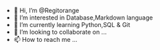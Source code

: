 - 👋 Hi, I’m @Regitorange
- 👀 I’m interested in Database,Markdown language
- 🌱 I’m currently learning Python,SQL & Git
- 💞️ I’m looking to collaborate on ...
- 📫 How to reach me ...

<!---
Regitorange/Regitorange is a ✨ special ✨ repository because its `README.md` (this file) appears on your GitHub profile.
You can click the Preview link to take a look at your changes.
--->
